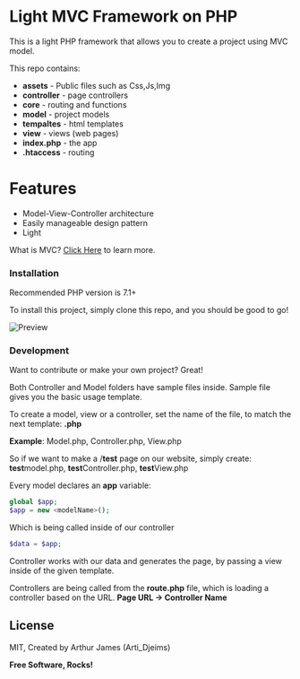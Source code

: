 # Light MVC Framework on PHP

This is a light PHP framework that allows you to create a project using MVC model.

This repo contains:
  - **assets** - Public files such as Css,Js,Img
  - **controller** - page controllers
  - **core** - routing and functions
  - **model** - project models
  - **tempaltes** - html templates
  - **view** - views (web pages)
  - **index.php** - the app
  - **.htaccess** - routing

# Features

  - Model-View-Controller architecture
  - Easily manageable design pattern
  - Light


What is MVC? [Click Here](http://wikipedia.org/wiki/Model-View-Controller) to learn more.

### Installation

Recommended PHP version is 7.1+

To install this project, simply clone this repo, and you should be good to go!

![Preview](https://i.imgur.com/tox8c6i.png)

### Development

Want to contribute or make your own project? Great!

Both Controller and Model folders have sample files inside. 
Sample file gives you the basic usage template. 

To create a model, view or a controller, set the name of the file, to match the next template: **<name><type>.php**
  
**Example**: 
<modelName>Model.php, <controllerName>Controller.php, <viewName>View.php

So if we want to make a /**test** page on our website, simply create:
**test**model.php, **test**Controller.php, **test**View.php

Every model declares an **app** variable:
```php
global $app;
$app = new <modelName>();
```
Which is being called inside of our controller 
```php
$data = $app;
```
Controller works with our data and generates the page, by passing a view inside of the given template.

Controllers are being called from the **route.php** file, which is loading a controller based on the URL. 
**Page URL -> Controller Name**

License
----

MIT, Created by Arthur James (Arti_Djeims)


**Free Software, Rocks!**
